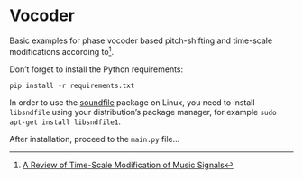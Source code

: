 # Vocoder

Basic examples for phase vocoder based pitch-shifting and time-scale modifications according to[^1].

Don’t forget to install the Python requirements:

```
pip install -r requirements.txt
```

In order to use the [soundfile](https://python-soundfile.readthedocs.io) package on Linux,
you need to install `libsndfile` using your distribution’s package manager,
for example `sudo apt-get install libsndfile1`.

After installation, proceed to the `main.py` file...

[^1]: [A Review of Time-Scale Modification of Music Signals](https://doi.org/10.3390/app6020057)
